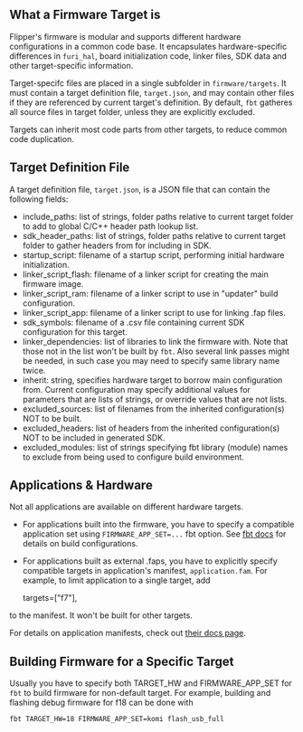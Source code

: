 ## What a Firmware Target is

Flipper's firmware is modular and supports different hardware configurations in a common code base. It encapsulates hardware-specific differences in `furi_hal`, board initialization code, linker files, SDK data and other target-specific information.

Target-specifc files are placed in a single subfolder in `firmware/targets`. It must contain a target definition file, `target.json`, and may contain other files if they are referenced by current target's definition. By default, `fbt` gatheres all source files in target folder, unless they are explicitly excluded.

Targets can inherit most code parts from other targets, to reduce common code duplication.


## Target Definition File

A target definition file, `target.json`, is a JSON file that can contain the following fields:

* include_paths: list of strings, folder paths relative to current target folder to add to global C/C++ header path lookup list.
* sdk_header_paths: list of strings, folder paths relative to current target folder to gather headers from for including in SDK.
* startup_script: filename of a startup script, performing initial hardware initialization.
* linker_script_flash: filename of a linker script for creating the main firmware image.
* linker_script_ram: filename of a linker script to use in "updater" build configuration.
* linker_script_app: filename of a linker script to use for linking .fap files.
* sdk_symbols: filename of a .csv file containing current SDK configuration for this target.
* linker_dependencies: list of libraries to link the firmware with. Note that those not in the list won't be built by `fbt`. Also several link passes might be needed, in such case you may need to specify same library name twice.
* inherit: string, specifies hardware target to borrow main configuration from. Current configuration may specify additional values for parameters that are lists of strings, or override values that are not lists.
* excluded_sources: list of filenames from the inherited configuration(s) NOT to be built.
* excluded_headers: list of headers from the inherited configuration(s) NOT to be included in generated SDK.
* excluded_modules: list of strings specifying fbt library (module) names to exclude from being used to configure build environment.


## Applications & Hardware

Not all applications are available on different hardware targets. 

* For applications built into the firmware, you have to specify a compatible application set using `FIRMWARE_APP_SET=...` fbt option. See [fbt docs](./fbt.md#firmware-application-set) for details on build configurations.

* For applications built as external .faps, you have to explicitly specify compatible targets in application's manifest, `application.fam`. For example, to limit application to a single target, add 

    targets=["f7"],

to the manifest. It won't be built for other targets.

For details on application manifests, check out [their docs page](./AppManifests.md).


## Building Firmware for a Specific Target

Usually you have to specify both TARGET_HW and FIRMWARE_APP_SET for `fbt` to build firmware for non-default target. For example, building and flashing debug firmware for f18 can be done with

    fbt TARGET_HW=18 FIRMWARE_APP_SET=komi flash_usb_full

